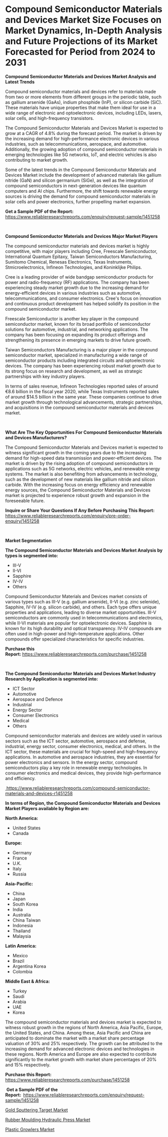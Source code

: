 <p><h1>Compound Semiconductor Materials and Devices Market Size Focuses on Market Dynamics, In-Depth Analysis and Future Projections of its Market Forecasted for Period from 2024 to 2031</h1></p><p><strong>Compound Semiconductor Materials and Devices Market Analysis and Latest Trends</strong></p>
<p><p>Compound semiconductor materials and devices refer to materials made from two or more elements from different groups in the periodic table, such as gallium arsenide (GaAs), indium phosphide (InP), or silicon carbide (SiC). These materials have unique properties that make them ideal for use in a wide range of electronic and optoelectronic devices, including LEDs, lasers, solar cells, and high-frequency transistors.</p><p>The Compound Semiconductor Materials and Devices Market is expected to grow at a CAGR of 4.8% during the forecast period. The market is driven by the increasing demand for high-performance electronic devices in various industries, such as telecommunications, aerospace, and automotive. Additionally, the growing adoption of compound semiconductor materials in emerging technologies like 5G networks, IoT, and electric vehicles is also contributing to market growth.</p><p>Some of the latest trends in the Compound Semiconductor Materials and Devices Market include the development of advanced materials like gallium nitride (GaN) and silicon germanium (SiGe), as well as the integration of compound semiconductors in next-generation devices like quantum computers and AI chips. Furthermore, the shift towards renewable energy sources is driving the demand for compound semiconductor materials in solar cells and power electronics, further propelling market expansion.</p></p>
<p><strong>Get a Sample PDF of the Report:&nbsp;</strong> <a href="https://www.reliableresearchreports.com/enquiry/request-sample/1451258">https://www.reliableresearchreports.com/enquiry/request-sample/1451258</a></p>
<p>&nbsp;</p>
<p><strong>Compound Semiconductor Materials and Devices Major Market Players</strong></p>
<p><p>The compound semiconductor materials and devices market is highly competitive, with major players including Cree, Freescale Semiconductor, International Quantum Epitaxy, Taiwan Semiconductors Manufacturing, Sumitomo Chemical, Renesas Electronics, Texas Instruments, Stmicroelectronics, Infineon Technologies, and Koninklijke Philips.</p><p>Cree is a leading provider of wide bandgap semiconductor products for power and radio-frequency (RF) applications. The company has been experiencing steady market growth due to the increasing demand for energy-efficient devices in various industries such as automotive, telecommunications, and consumer electronics. Cree's focus on innovation and continuous product development has helped solidify its position in the compound semiconductor market.</p><p>Freescale Semiconductor is another key player in the compound semiconductor market, known for its broad portfolio of semiconductor solutions for automotive, industrial, and networking applications. The company has been focusing on expanding its product offerings and strengthening its presence in emerging markets to drive future growth.</p><p>Taiwan Semiconductors Manufacturing is a major player in the compound semiconductor market, specialized in manufacturing a wide range of semiconductor products including integrated circuits and optoelectronic devices. The company has been experiencing robust market growth due to its strong focus on research and development, as well as strategic partnerships with key industry players.</p><p>In terms of sales revenue, Infineon Technologies reported sales of around €8.6 billion in the fiscal year 2020, while Texas Instruments reported sales of around $14.5 billion in the same year. These companies continue to drive market growth through technological advancements, strategic partnerships, and acquisitions in the compound semiconductor materials and devices market.</p></p>
<p>&nbsp;</p>
<p><strong>What Are The Key Opportunities For Compound Semiconductor Materials and Devices Manufacturers?</strong></p>
<p><p>The Compound Semiconductor Materials and Devices market is expected to witness significant growth in the coming years due to the increasing demand for high-speed data transmission and power-efficient devices. The market is driven by the rising adoption of compound semiconductors in applications such as 5G networks, electric vehicles, and renewable energy systems. The market is also benefiting from advancements in technology, such as the development of new materials like gallium nitride and silicon carbide. With the increasing focus on energy efficiency and renewable energy sources, the Compound Semiconductor Materials and Devices market is projected to experience robust growth and expansion in the foreseeable future.</p></p>
<p><strong>Inquire or Share Your Questions If Any Before Purchasing This Report:</strong> <a href="https://www.reliableresearchreports.com/enquiry/pre-order-enquiry/1451258">https://www.reliableresearchreports.com/enquiry/pre-order-enquiry/1451258</a></p>
<p>&nbsp;</p>
<p><strong>Market Segmentation</strong></p>
<p><strong>The Compound Semiconductor Materials and Devices Market Analysis by types is segmented into:</strong></p>
<p><ul><li>III-V</li><li>II-VI</li><li>Sapphire</li><li>IV-IV</li><li>Others</li></ul></p>
<p><p>Compound Semiconductor Materials and Devices market consists of various types such as III-V (e.g. gallium arsenide), II-VI (e.g. zinc selenide), Sapphire, IV-IV (e.g. silicon carbide), and others. Each type offers unique properties and applications, leading to diverse market opportunities. III-V semiconductors are commonly used in telecommunications and electronics, while II-VI materials are popular for optoelectronic devices. Sapphire is known for its high durability and optical transparency. IV-IV compounds are often used in high-power and high-temperature applications. Other compounds offer specialized characteristics for specific industries.</p></p>
<p><strong>Purchase this Report:&nbsp;</strong><a href="https://www.reliableresearchreports.com/purchase/1451258">https://www.reliableresearchreports.com/purchase/1451258</a></p>
<p>&nbsp;</p>
<p><strong>The Compound Semiconductor Materials and Devices Market Industry Research by Application is segmented into:</strong></p>
<p><ul><li>ICT Sector</li><li>Automotive</li><li>Aerospace and Defence</li><li>Industrial</li><li>Energy Sector</li><li>Consumer Electronics</li><li>Medical</li><li>Others</li></ul></p>
<p><p>Compound semiconductor materials and devices are widely used in various sectors such as the ICT sector, automotive, aerospace and defense, industrial, energy sector, consumer electronics, medical, and others. In the ICT sector, these materials are crucial for high-speed and high-frequency applications. In automotive and aerospace industries, they are essential for power electronics and sensors. In the energy sector, compound semiconductors play a key role in renewable energy technologies. In consumer electronics and medical devices, they provide high-performance and efficiency.</p></p>
<p><a href="https://www.reliableresearchreports.com/compound-semiconductor-materials-and-devices-r1451258">&nbsp;https://www.reliableresearchreports.com/compound-semiconductor-materials-and-devices-r1451258</a></p>
<p><strong>In terms of Region, the Compound Semiconductor Materials and Devices Market Players available by Region are:</strong></p>
<p>
    <p> <strong> North America: </strong>
        <ul>
            <li>United States</li>
            <li>Canada</li>
        </ul>
        </p> 
    <p> <strong> Europe: </strong>
        <ul>
            <li>Germany</li>
            <li>France</li>
            <li>U.K.</li>
            <li>Italy</li>
            <li>Russia</li>
        </ul>
        </p> 
    <p> <strong> Asia-Pacific: </strong>
        <ul>
            <li>China</li>
            <li>Japan</li>
            <li>South Korea</li>
            <li>India</li>
            <li>Australia</li>
            <li>China Taiwan</li>
            <li>Indonesia</li>
            <li>Thailand</li>
            <li>Malaysia</li>
        </ul>
        </p> 
    <p> <strong> Latin America: </strong>
        <ul>
            <li>Mexico</li>
            <li>Brazil</li>
            <li>Argentina Korea</li>
            <li>Colombia</li>
        </ul>
        </p> 
    <p> <strong> Middle East & Africa: </strong>
        <ul>
            <li>Turkey</li>
            <li>Saudi</li>
            <li>Arabia</li>
            <li>UAE</li>
            <li>Korea</li>
        </ul>
    </p>
    </p>
<p><p>The compound semiconductor materials and devices market is expected to witness robust growth in the regions of North America, Asia Pacific, Europe, the United States, and China. Among these, Asia Pacific and China are anticipated to dominate the market with a market share percentage valuation of 30% and 25% respectively. The growth can be attributed to the increasing demand for advanced electronic devices and technologies in these regions. North America and Europe are also expected to contribute significantly to the market growth with market share percentages of 20% and 15% respectively.</p></p>
<p><strong>Purchase this Report: </strong><a href="https://www.reliableresearchreports.com/purchase/1451258">https://www.reliableresearchreports.com/purchase/1451258</a></p>
<p>&nbsp;<strong>Get a Sample PDF of the Report:&nbsp;&nbsp;</strong><a href="https://www.reliableresearchreports.com/enquiry/request-sample/1451258">https://www.reliableresearchreports.com/enquiry/request-sample/1451258</a></p>
<p><strong></strong></p>
<p><p><a href="https://www.linkedin.com/pulse/gold-sputtering-target-market-share-evolution-growth-0rfkc?trackingId=VI0qLB%2FzOKBCMTgU0xW9Sw%3D%3D">Gold Sputtering Target Market</a></p><p><a href="https://www.linkedin.com/pulse/rubber-moulding-hydraulic-pressnbspmarket-focuses-market-share-syihe?trackingId=dp7M4y9mLxC99XSg6xc6Cg%3D%3D">Rubber Moulding Hydraulic Press Market</a></p><p><a href="https://issuu.com/reportprime-2/docs/plastic-growlers-market-size-2030.pptx">Plastic Growlers Market</a></p></p>